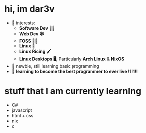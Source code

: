 # hi, im dar3v
- 👀 interests:
  - **Software Dev 🧑‍💻**
  - **Web Dev 🕸️**
  - **FOSS 👨‍💻**
  - **Linux 💾**
  - **Linux Ricing 🖌️**
  - **Linux Desktops 🖥️**, Particularly **Arch Linux** & **NixOS**
- 🌱 newbie, still learning basic programming
- 💪 **learning to become the best programmer to ever live !1!1!!**

# stuff that i am currently learning
- C#
- javascript
- html + css
- nix
- c

